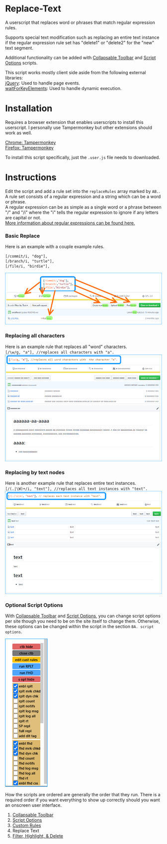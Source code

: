 # Replace-Text
A userscript that replaces word or phrases that match regular expression rules.

Supports special text modification such as replacing an entire text instance if the regular expression rule set has "delete1" or "delete2" for the "new" text segment.

Additional functionality can be added with [Collapsable Toolbar](https://github.com/erickRecai/Collapsable-Toolbar) and [Script Options](https://github.com/erickRecai/Script-Options) scripts.

This script works mostly client side aside from the following external libraries:  
[jQuery](https://jquery.com/): Used to handle page events.  
[waitForKeyElements](https://github.com/erickRecai/): Used to handle dynamic execution.

# Installation
Requires a browser extension that enables userscripts to install this userscript. I personally use Tampermonkey but other extensions should work as well.  

[Chrome: Tampermonkey](https://chrome.google.com/webstore/detail/tampermonkey/dhdgffkkebhmkfjojejmpbldmpobfkfo?hl=en)  
[Firefox: Tampermonkey](https://addons.mozilla.org/en-US/firefox/addon/tampermonkey/)

To install this script specifically, just the `.user.js` file needs to downloaded.

# Instructions
Edit the script and add a rule set into the `replaceRules` array marked by `AB.`.  
A rule set consists of a regular expression and a string which can be a word or phrase.  
A regular expression can be as simple as a single word or a phrase between "/" and "/i" where the "i" tells the regular expression to ignore if any letters are capital or not.  
[More information about regular expressions can be found here.](https://www.w3schools.com/jsref/jsref_obj_regexp.asp)

### Basic Replace
Here is an example with a couple example rules.
```
[/commit/i, "dog"],
[/branch/i, "turtle"],
[/file/i, "birdie"],
```
![Basic Replace](/instruction-images/1a-basic-replace.png)

### Replacing all characters
Here is an example rule that replaces all "word" characters.  
`[/\w/g, "a"], //replaces all characters with "a".`
![Replacing all characters](/instruction-images/1b-replace-all-characters.png)

### Replacing by text nodes
Here is another example rule that replaces entire text instances.   
`[/(.|\W)+/i, "text"], //replaces all text instances with "text".`
![Replacing by text nodes](/instruction-images/1c-replace-by-text.png)

### Optional Script Options
With [Collapsable Toolbar](https://github.com/erickRecai/Collapsable-Toolbar) and [Script Options](https://github.com/erickRecai/Script-Options), you can change script options per site though you need to be on the site itself to change them. Otherwise, these options can be changed within the script in the section `BA. script options`.

![External Script Options](/instruction-images/2a-script-options.png)

How the scripts are ordered are generally the order that they run. There is a required order if you want everything to show up correctly should you want an onscreen user interface.
1. [Collapsable Toolbar](https://github.com/erickRecai/Collapsable-Toolbar)
2. [Script Options](https://github.com/erickRecai/Script-Options)
3. [Custom Rules](https://github.com/erickRecai/Custom-Rules)
4. Replace Text
5. [Filter, Highlight, & Delete](https://github.com/erickRecai/Filter-Highlight-Delete)
